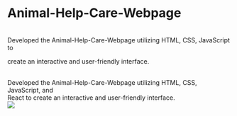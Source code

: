 # Animal-Help-Care-Webpage
<br>
Developed the Animal-Help-Care-Webpage utilizing HTML, CSS, JavaScript to
<br>

create an interactive and user-friendly interface.

<br>
Developed the Animal-Help-Care-Webpage utilizing HTML, CSS, JavaScript, and 
<br>
React to create an interactive and user-friendly interface.

<br>

<img src="/img/dog1.lpg" />

